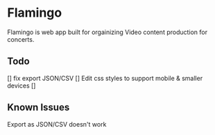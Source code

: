 # Flamingo

Flamingo is web app built for orgainizing Video content production for concerts.

## Todo

[] fix export JSON/CSV
[] Edit css styles to support mobile & smaller devices
[]

## Known Issues

Export as JSON/CSV doesn't work
